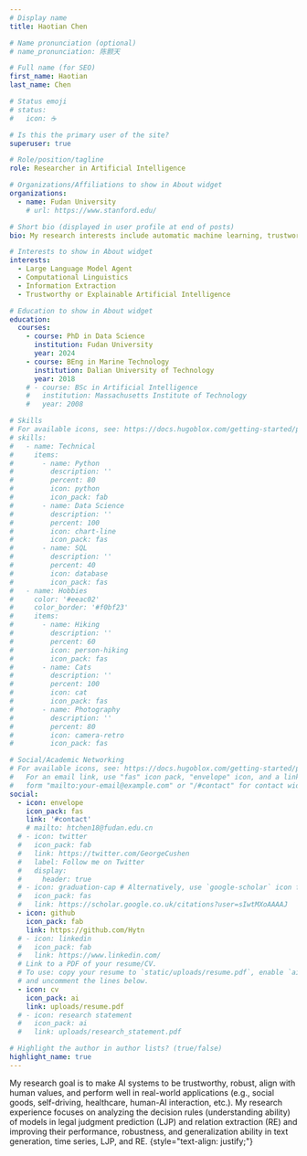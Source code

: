 ```yaml
---
# Display name
title: Haotian Chen

# Name pronunciation (optional)
# name_pronunciation: 陈颢天

# Full name (for SEO)
first_name: Haotian
last_name: Chen

# Status emoji
# status:
#   icon: ☕️

# Is this the primary user of the site?
superuser: true

# Role/position/tagline
role: Researcher in Artificial Intelligence

# Organizations/Affiliations to show in About widget
organizations:
  - name: Fudan University
    # url: https://www.stanford.edu/

# Short bio (displayed in user profile at end of posts)
bio: My research interests include automatic machine learning, trustworthy AI, information extraction.

# Interests to show in About widget
interests:
  - Large Language Model Agent
  - Computational Linguistics
  - Information Extraction
  - Trustworthy or Explainable Artificial Intelligence

# Education to show in About widget
education:
  courses:
    - course: PhD in Data Science
      institution: Fudan University
      year: 2024
    - course: BEng in Marine Technology
      institution: Dalian University of Technology
      year: 2018
    # - course: BSc in Artificial Intelligence
    #   institution: Massachusetts Institute of Technology
    #   year: 2008

# Skills
# For available icons, see: https://docs.hugoblox.com/getting-started/page-builder/#icons
# skills:
#   - name: Technical
#     items:
#       - name: Python
#         description: ''
#         percent: 80
#         icon: python
#         icon_pack: fab
#       - name: Data Science
#         description: ''
#         percent: 100
#         icon: chart-line
#         icon_pack: fas
#       - name: SQL
#         description: ''
#         percent: 40
#         icon: database
#         icon_pack: fas
#   - name: Hobbies
#     color: '#eeac02'
#     color_border: '#f0bf23'
#     items:
#       - name: Hiking
#         description: ''
#         percent: 60
#         icon: person-hiking
#         icon_pack: fas
#       - name: Cats
#         description: ''
#         percent: 100
#         icon: cat
#         icon_pack: fas
#       - name: Photography
#         description: ''
#         percent: 80
#         icon: camera-retro
#         icon_pack: fas

# Social/Academic Networking
# For available icons, see: https://docs.hugoblox.com/getting-started/page-builder/#icons
#   For an email link, use "fas" icon pack, "envelope" icon, and a link in the
#   form "mailto:your-email@example.com" or "/#contact" for contact widget.
social:
  - icon: envelope
    icon_pack: fas
    link: '#contact'
    # mailto: htchen18@fudan.edu.cn
  # - icon: twitter
  #   icon_pack: fab
  #   link: https://twitter.com/GeorgeCushen
  #   label: Follow me on Twitter
  #   display:
  #     header: true
  # - icon: graduation-cap # Alternatively, use `google-scholar` icon from `ai` icon pack
  #   icon_pack: fas
  #   link: https://scholar.google.co.uk/citations?user=sIwtMXoAAAAJ
  - icon: github
    icon_pack: fab
    link: https://github.com/Hytn
  # - icon: linkedin
  #   icon_pack: fab
  #   link: https://www.linkedin.com/
  # Link to a PDF of your resume/CV.
  # To use: copy your resume to `static/uploads/resume.pdf`, enable `ai` icons in `params.yaml`,
  # and uncomment the lines below.
  - icon: cv
    icon_pack: ai
    link: uploads/resume.pdf
  # - icon: research statement
  #   icon_pack: ai
  #   link: uploads/research_statement.pdf

# Highlight the author in author lists? (true/false)
highlight_name: true
---
```


My research goal is to make AI systems to be trustworthy, robust, align with human values, and perform well in real-world applications (e.g., social goods, self-driving, healthcare, human-AI interaction, etc.). My research experience focuses on analyzing the decision rules (understanding ability) of models in legal judgment prediction (LJP) and relation extraction (RE) and improving their performance, robustness, and generalization ability in text generation, time series, LJP, and RE.
{style="text-align: justify;"}
